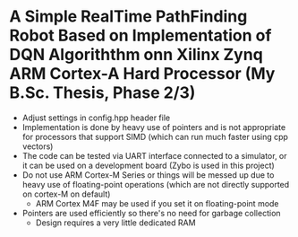 # A Simple RealTime PathFinding Robot Based on Implementation of DQN Algoriththm onn Xilinx Zynq ARM Cortex-A Hard Processor (My B.Sc. Thesis, Phase 2/3)
+ Adjust settings in config.hpp header file
+ Implementation is done by heavy use of pointers and is not appropriate for processors that support SIMD (which can run much faster using cpp vectors)
+ The code can be tested via UART interface connected to a simulator, or it can be used on a development board (Zybo is used in this project)
+ Do not use ARM Cortex-M Series or things will be messed up due to heavy use of floating-point operations (which are not directly supported on cortex-M on default)
  * ARM Cortex M4F may be used if you set it on floating-point mode
+ Pointers are used efficiently so there's no need for garbage collection
  * Design requires a very little dedicated RAM

